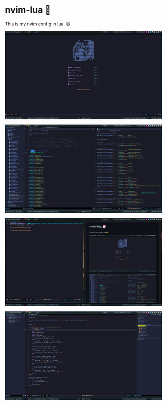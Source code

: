 # nvim-lua :shaved_ice:
This is my nvim config in lua. :smile:
 
![](img/2021-11-01-00-22-57.png)

![](img/2021-11-01-00-24-58.png)

![](img/2021-11-01-00-25-45.png)

![](img/2021-11-01-00-27-23.png)

